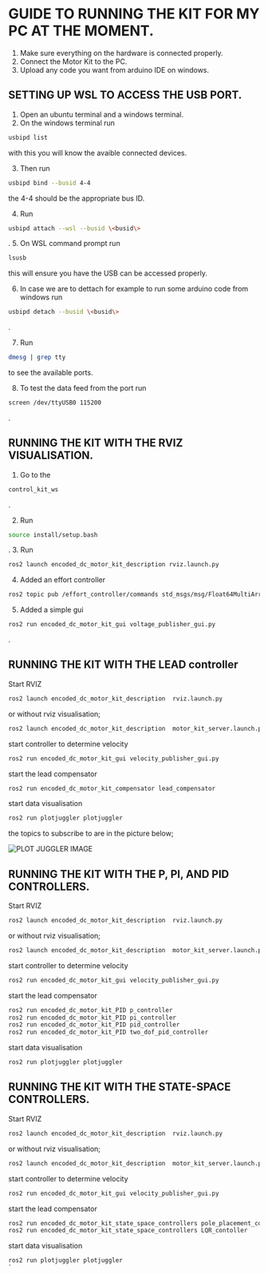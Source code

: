 # GUIDE TO RUNNING THE KIT FOR MY PC AT THE MOMENT.
1. Make sure everything on the hardware is connected properly.
2. Connect the Motor Kit to the PC.
3. Upload any code you want from arduino IDE on windows.

## SETTING UP WSL TO ACCESS THE USB PORT.
1. Open an ubuntu terminal and a windows terminal.
2. On the windows terminal run 

```bash
usbipd list
``` 
with this you will know the avaible connected devices.

3. Then run 
```bash
usbipd bind --busid 4-4
```
 the 4-4 should be the appropriate bus ID.

4. Run 
```bash
usbipd attach --wsl --busid \<busid\>
```
.
5. On WSL command prompt run 
```bash
lsusb
```
 this will ensure you have the USB can be accessed properly.

6. In case we are to dettach for example to run some arduino code from windows run 
```bash
usbipd detach --busid \<busid\>
```
.

7. Run 
```bash
dmesg | grep tty
```
 to see the available ports.

8. To test the data feed from the port run 
```bash
screen /dev/ttyUSB0 115200
```
.

## RUNNING THE KIT WITH THE RVIZ VISUALISATION.
1. Go to the 
```bash
control_kit_ws
```
.

2. Run 
```bash
source install/setup.bash
```
.
3. Run 
```bash
ros2 launch encoded_dc_motor_kit_description rviz.launch.py
```

4. Added an effort controller

```bash
ros2 topic pub /effort_controller/commands std_msgs/msg/Float64MultiArray "{data: [0.0]}"
```

5. Added a simple gui

```bash
ros2 run encoded_dc_motor_kit_gui voltage_publisher_gui.py
```
.


## RUNNING THE KIT WITH THE LEAD controller

Start RVIZ
```bash
ros2 launch encoded_dc_motor_kit_description  rviz.launch.py
```

or without rviz visualisation;
```bash
ros2 launch encoded_dc_motor_kit_description  motor_kit_server.launch.py
```

start controller to determine velocity
```bash
ros2 run encoded_dc_motor_kit_gui velocity_publisher_gui.py
```

start the lead compensator
```bash
ros2 run encoded_dc_motor_kit_compensator lead_compensator
```

start data visualisation
```bash
ros2 run plotjuggler plotjuggler
```

the topics to subscribe to are in the picture below;

![PLOT JUGGLER IMAGE](../control_kit_ws/encoded_dc_motor_kit_compensator/documentation/images/velocity_publisher.png)

## RUNNING THE KIT WITH THE P, PI, AND PID CONTROLLERS.

Start RVIZ
```bash
ros2 launch encoded_dc_motor_kit_description  rviz.launch.py
```

or without rviz visualisation;
```bash
ros2 launch encoded_dc_motor_kit_description  motor_kit_server.launch.py
```

start controller to determine velocity
```bash
ros2 run encoded_dc_motor_kit_gui velocity_publisher_gui.py
```

start the lead compensator
```bash
ros2 run encoded_dc_motor_kit_PID p_controller
ros2 run encoded_dc_motor_kit_PID pi_controller
ros2 run encoded_dc_motor_kit_PID pid_controller
ros2 run encoded_dc_motor_kit_PID two_dof_pid_controller
```

start data visualisation
```bash
ros2 run plotjuggler plotjuggler
```

## RUNNING THE KIT WITH THE STATE-SPACE CONTROLLERS.

Start RVIZ
```bash
ros2 launch encoded_dc_motor_kit_description  rviz.launch.py
```

or without rviz visualisation;
```bash
ros2 launch encoded_dc_motor_kit_description  motor_kit_server.launch.py
```

start controller to determine velocity
```bash
ros2 run encoded_dc_motor_kit_gui velocity_publisher_gui.py
```

start the lead compensator
```bash
ros2 run encoded_dc_motor_kit_state_space_controllers pole_placement_contoller
ros2 run encoded_dc_motor_kit_state_space_controllers LQR_contoller
```

start data visualisation
```bash
ros2 run plotjuggler plotjuggler
`


